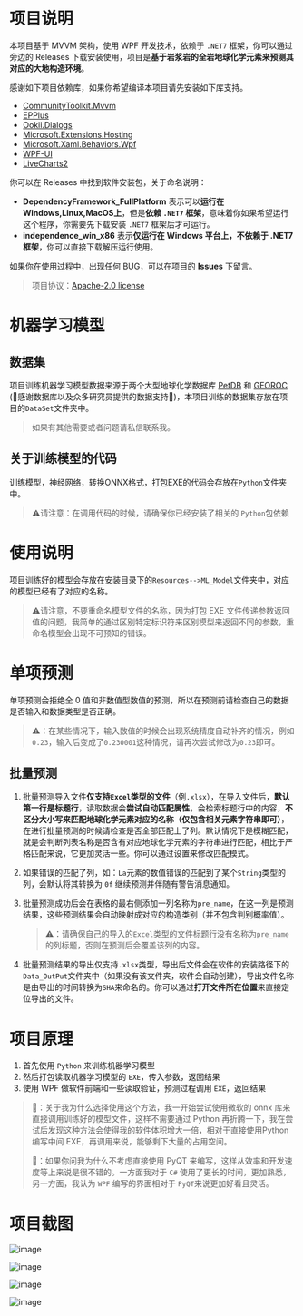 # 项目说明

本项目基于 MVVM 架构，使用 WPF 开发技术，依赖于 `.NET7` 框架，你可以通过旁边的 Releases 下载安装使用，项目是**基于岩浆岩的全岩地球化学元素来预测其对应的大地构造环境**。

感谢如下项目依赖库，如果你希望编译本项目请先安装如下库支持。

* [CommunityToolkit.Mvvm](https://www.nuget.org/packages/CommunityToolkit.Mvvm)
* [EPPlus](https://www.epplussoftware.com/)
* [Ookii.Dialogs](https://www.ookii.org/software/dialogs/)
* [Microsoft.Extensions.Hosting](https://www.nuget.org/packages/Microsoft.Extensions.Hosting/)
* [Microsoft.Xaml.Behaviors.Wpf](https://www.nuget.org/packages/Microsoft.Xaml.Behaviors.Wpf)
* [WPF-UI](https://wpfui.lepo.co/index.html)
* [LiveCharts2](https://github.com/beto-rodriguez/LiveCharts2)

你可以在 Releases 中找到软件安装包，关于命名说明：

* **DependencyFramework_FullPlatform** 表示可以**运行在 Windows,Linux,MacOS上**，但是**依赖 `.NET7` 框架**，意味着你如果希望运行这个程序，你需要先下载安装 `.NET7` 框架后才可运行。
* **independence_win_x86** 表示**仅运行在 Windows 平台上，不依赖于 .NET7 框架**，你可以直接下载解压运行使用。

如果你在使用过程中，出现任何 BUG，可以在项目的 **Issues** 下留言。

> 项目协议：[Apache-2.0 license](https://github.com/MaxwellLei/GeoTectAI/tree/v1.0.0.0#)

# 机器学习模型

## 数据集

项目训练机器学习模型数据来源于两个大型地球化学数据库 [PetDB](http://www.earthchem.org/petdb) 和 [GEOROC](http://georoc.mpch-mainz.gwdg.de/georoc/) (🌹感谢数据库以及众多研究员提供的数据支持🌹)，本项目训练的数据集存放在项目的`DataSet`文件夹中。

> 如果有其他需要或者问题请私信联系我。

## 关于训练模型的代码

训练模型，神经网络，转换ONNX格式，打包EXE的代码会存放在`Python`文件夹中。

> ⚠️请注意：在调用代码的时候，请确保你已经安装了相关的 `Python`包依赖

# 使用说明

项目训练好的模型会存放在安装目录下的`Resources-->ML_Model`文件夹中，对应的模型已经有了对应的名称。

> ⚠️请注意，不要重命名模型文件的名称，因为打包 EXE 文件传递参数返回值的问题，我简单的通过区别特定标识符来区别模型来返回不同的参数，重命名模型会出现不可预知的错误。

# 单项预测

单项预测会拒绝全 0 值和非数值型数值的预测，所以在预测前请检查自己的数据是否输入和数据类型是否正确。

> ⚠️：在某些情况下，输入数值的时候会出现系统精度自动补齐的情况，例如`0.23`，输入后变成了`0.230001`这种情况，请再次尝试修改为`0.23`即可。

## 批量预测

1. 批量预测导入文件**仅支持`Excel`类型的文件**（例`.xlsx`），在导入文件后，**默认第一行是标题行**，读取数据会**尝试自动匹配属性**，会检索标题行中的内容，**不区分大小写来匹配地球化学元素对应的名称（仅包含相关元素字符串即可）**，在进行批量预测的时候请检查是否全部匹配上了列。默认情况下是模糊匹配，就是会判断列表名称是否含有对应地球化学元素的字符串进行匹配，相比于严格匹配来说，它更加灵活一些。你可以通过设置来修改匹配模式。

2. 如果错误的匹配了列，如：`La`元素的数值错误的匹配到了某个`String`类型的列，会默认将其转换为 `0f` 继续预测并伴随有警告消息通知。

3. 批量预测成功后会在表格的最右侧添加一列名称为`pre_name`，在这一列是预测结果，这些预测结果会自动映射成对应的构造类别（并不包含判别概率值）。

   > ⚠️：请确保自己的导入的`Excel`类型的文件标题行没有名称为`pre_name`的列标题，否则在预测后会覆盖该列的内容。

4. 批量预测结果的导出仅支持`.xlsx`类型，导出后文件会在软件的安装路径下的`Data_OutPut`文件夹中（如果没有该文件夹，软件会自动创建），导出文件名称是由导出的时间转换为`SHA`来命名的。你可以通过**打开文件所在位置**来直接定位导出的文件。

# 项目原理

1. 首先使用 `Python` 来训练机器学习模型
2. 然后打包读取机器学习模型的 `EXE`，传入参数，返回结果
3. 使用 WPF 做软件前端和一些读取验证，预测过程调用 `EXE`，返回结果

> 🤔：关于我为什么选择使用这个方法，我一开始尝试使用微软的 onnx 库来直接调用训练好的模型文件，这样不需要通过 Python 再折腾一下，我在尝试后发现这种方法会使得我的软件体积增大一倍，相对于直接使用Python编写中间 EXE，再调用来说，能够剩下大量的占用空间。
>
> 🧐：如果你问我为什么不考虑直接使用 PyQT 来编写，这样从效率和开发速度等上来说是很不错的。一方面我对于 `C#` 使用了更长的时间，更加熟悉，另一方面，我认为 `WPF` 编写的界面相对于 `PyQT`来说更加好看且灵活。

# 项目截图

![image](https://github.com/MaxwellLei/GeoTectAI/assets/57181782/26ec2b65-765a-42c1-883a-d7cc79955460)

![image](https://github.com/MaxwellLei/GeoTectAI/assets/57181782/27b6a083-63a2-4f85-8534-3d17fc2c08f2)

![image](https://github.com/MaxwellLei/GeoTectAI/assets/57181782/68d9508f-c6a1-4047-89aa-7761a75c2908)

![image](https://github.com/MaxwellLei/GeoTectAI/assets/57181782/116d1065-a64c-448b-a495-5246da3ecea1)

